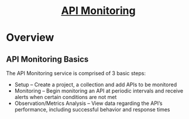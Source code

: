 <h1 style="text-align: center; text-decoration:underline; font-weight: bold;">API Monitoring</h1>

# Overview

## API Monitoring Basics  <!-- {docsify-ignore} -->
The API Monitoring service is comprised of 3 basic steps:

- Setup – Create a project, a collection and add APIs to be monitored
- Monitoring – Begin monitoring an API at periodic intervals and receive alerts when certain conditions are not met
- Observation/Metrics Analysis – View data regarding the API’s performance, including successful behavior and response times